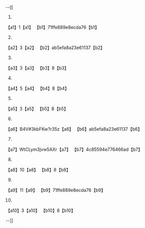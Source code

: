 --[[

1.
 【a1】1【a1】
【b1】71ffe889e8ecda76【b1】

 
 2.
【a2】3【a2】
【b2】ab5efa8a23e61137【b2】


3.
【a3】3【a3】
【b3】8【b3】


4.
【a4】5【a4】
【b4】8【b4】


5.
【a5】3【a5】
【b5】8【b5】


6.
 【a6】B4V#3kbFKw?r35z【a6】
【b6】ab5efa8a23e61137【b6】

 
 7.
【a7】WtCLym3jvw5AXr【a7】
【b7】4c85594e776466ad【b7】


8.
【a8】10【a8】
【b8】8【b8】


9.
【a9】11【a9】
【b9】71ffe889e8ecda76【b9】


10.
【a10】3【a10】
【b10】8【b10】



--]]
